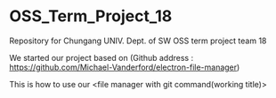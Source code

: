 # OSS_Term_Project_18
Repository for Chungang UNIV. Dept. of SW OSS term project team 18

We started our project based on <electron-file-manager>
(Github address : https://github.com/Michael-Vanderford/electron-file-manager)

This is how to use our <file manager with git command(working title)>
